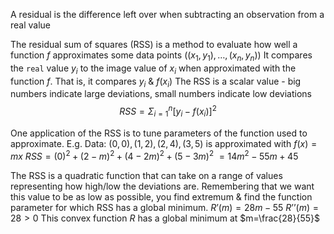 A residual is the difference left over when subtracting an observation from a real value

The residual sum of squares (RSS) is a method to evaluate how well a function $f$ approximates some data points $((x_1, y_1), …, (x_n, y_n))$
	It compares the `real` value $y_i$ to the image value of $x_i$ when approximated with the function $f$. That is, it compares $y_i$ & $f(x_i)$
	The RSS is a scalar value - big numbers indicate large deviations, small numbers indicate low deviations
$$
RSS = \Sigma^n_{i=1}[y_i - f(x_i)]^2
$$

One application of the RSS is to tune parameters of the function used to approximate.
	E.g. Data: ${(0,0), (1,2), (2, 4), (3, 5)}$ is approximated with $f(x) = mx$
	$RSS = (0)^2 + (2-m)^2 + (4-2m)^2 + (5-3m)^2$
	$=14m^2 - 55m + 45$

The RSS is a quadratic function that can take on a range of values representing how high/low the deviations are. Remembering that we want this value to be as low as possible, you find extremum & find the function parameter for which RSS has a global minimum.
	$R’(m) = 28m-55$
	$R’’(m) = 28 > 0$
		This convex function $R$ has a global minimum at $m=\frac{28}{55}$

